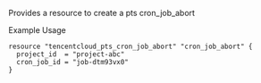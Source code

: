 Provides a resource to create a pts cron_job_abort

Example Usage

```hcl
resource "tencentcloud_pts_cron_job_abort" "cron_job_abort" {
  project_id  = "project-abc"
  cron_job_id = "job-dtm93vx0"
}
```
